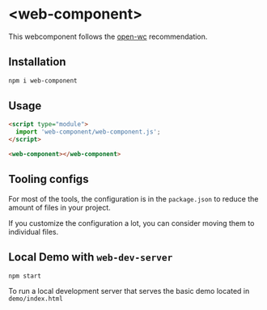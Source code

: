 # \<web-component>

This webcomponent follows the [open-wc](https://github.com/open-wc/open-wc) recommendation.

## Installation

```bash
npm i web-component
```

## Usage

```html
<script type="module">
  import 'web-component/web-component.js';
</script>

<web-component></web-component>
```



## Tooling configs

For most of the tools, the configuration is in the `package.json` to reduce the amount of files in your project.

If you customize the configuration a lot, you can consider moving them to individual files.

## Local Demo with `web-dev-server`

```bash
npm start
```

To run a local development server that serves the basic demo located in `demo/index.html`
